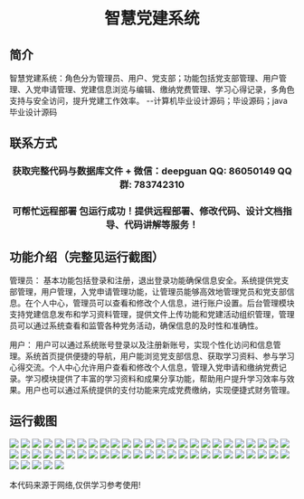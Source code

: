 <p><h1 align="center">智慧党建系统</h1></p>

## 简介
智慧党建系统：角色分为管理员、用户、党支部；功能包括党支部管理、用户管理、入党申请管理、党建信息浏览与编辑、缴纳党费管理、学习心得记录，多角色支持与安全访问，提升党建工作效率。    --计算机毕业设计源码；毕设源码；java毕业设计源码


## 联系方式
<p><h3 align="center">获取完整代码与数据库文件 + 微信：deepguan QQ: 86050149 QQ群: 783742310</h3></p>
<p><h3 align="center">可帮忙远程部署 包运行成功！提供远程部署、修改代码、设计文档指导、代码讲解等服务！</h3></p>

## 功能介绍（完整见运行截图）
管理员： 基本功能包括登录和注册，退出登录功能确保信息安全。系统提供党支部管理，用户管理，入党申请管理功能，让管理员能够高效地管理党员和党支部信息。在个人中心，管理员可以查看和修改个人信息，进行账户设置。后台管理模块支持党建信息发布和学习资料管理，提供文件上传功能和党建活动组织管理，管理员可以通过系统查看和监管各种党务活动，确保信息的及时性和准确性。

用户： 用户可以通过系统账号登录以及注册新账号，实现个性化访问和信息管理。系统首页提供便捷的导航，用户能浏览党支部信息、获取学习资料、参与学习心得交流。个人中心允许用户查看和修改个人信息，管理入党申请和缴纳党费记录。学习模块提供了丰富的学习资料和成果分享功能，帮助用户提升学习效率与效果。用户也可以通过系统提供的支付功能来完成党费缴纳，实现便捷式财务管理。


## 运行截图
![](img/001.jpg)
![](img/002.jpg)
![](img/003.jpg)
![](img/004.jpg)
![](img/005.jpg)
![](img/006.jpg)
![](img/007.jpg)
![](img/008.jpg)
![](img/009.jpg)
![](img/010.jpg)
![](img/011.jpg)
![](img/012.jpg)
![](img/013.jpg)
![](img/014.jpg)
![](img/015.jpg)
![](img/016.jpg)
![](img/017.jpg)
![](img/018.jpg)
![](img/019.jpg)
![](img/020.jpg)
![](img/021.jpg)
![](img/022.jpg)
![](img/023.jpg)
![](img/024.jpg)
![](img/025.jpg)
![](img/026.jpg)
![](img/027.jpg)
![](img/028.jpg)
![](img/029.jpg)
![](img/030.jpg)
![](img/031.jpg)
![](img/032.jpg)
![](img/033.jpg)
![](img/034.jpg)
![](img/035.jpg)
![](img/036.jpg)
![](img/037.jpg)
![](img/038.jpg)
![](img/039.jpg)
![](img/040.jpg)
![](img/041.jpg)
![](img/042.jpg)
![](img/043.jpg)
![](img/044.jpg)
![](img/045.jpg)
![](img/046.jpg)
![](img/047.jpg)
![](img/048.jpg)
![](img/049.jpg)
![](img/050.jpg)
![](img/051.jpg)
![](img/052.jpg)
![](img/053.jpg)
![](img/054.jpg)
![](img/055.jpg)

<p>本代码来源于网络,仅供学习参考使用!</p>
